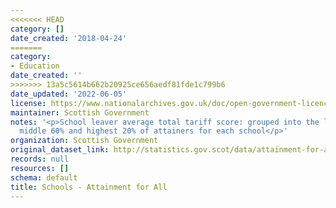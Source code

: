 ```yaml
---
<<<<<<< HEAD
category: []
date_created: '2018-04-24'
=======
category:
- Education
date_created: ''
>>>>>>> 13a5c5614b662b20925ce656aedf81fde1c799b6
date_updated: '2022-06-05'
license: https://www.nationalarchives.gov.uk/doc/open-government-licence/version/3/
maintainer: Scottish Government
notes: '<p>School leaver average total tariff score: grouped into the lowest 20%,
  middle 60% and highest 20% of attainers for each school</p>'
organization: Scottish Government
original_dataset_link: http://statistics.gov.scot/data/attainment-for-all
records: null
resources: []
schema: default
title: Schools - Attainment for All
---
```

